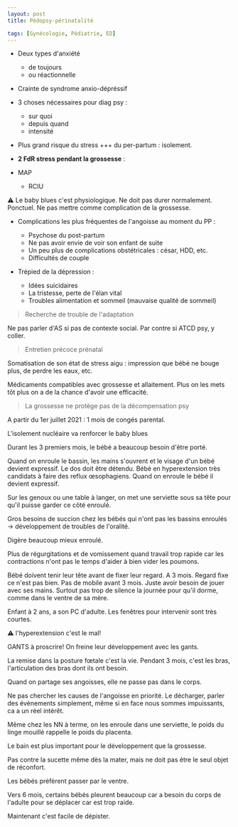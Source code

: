 ```yaml
---
layout: post
title: Pédopsy-périnatalité

tags: [Gynécologie, Pédiatrie, ED]
---
```


- Deux types d'anxiété
  - de toujours
  - ou réactionnelle

- Crainte de syndrome anxio-dépréssif

- 3 choses nécessaires pour diag psy :
  - sur quoi
  - depuis quand 
  - intensité

- Plus grand risque du stress +++ du per-partum : isolement.

- **2 FdR stress pendant la grossesse** :
- MAP
  - RCIU
  

:warning: Le baby blues c'est physiologique. Ne doit pas durer normalement. Ponctuel. Ne pas mettre comme complication de la grossesse.

- Complications les plus fréquentes de l'angoisse au moment du PP :
  - Psychose du post-partum 
  - Ne pas avoir envie de voir son enfant de suite
  - Un peu plus de complications obstétricales : césar, HDD, etc.
  - Difficultés de couple

- Trépied de la dépression :
  - Idées suicidaires
  - La tristesse, perte de l'élan vital
  - Troubles alimentation et sommeil (mauvaise qualité de sommeil)

> Recherche de trouble de l'adaptation

Ne pas parler d'AS si pas de contexte social. Par contre si ATCD psy, y coller.

> Entretien précoce prénatal

Somatisation de son état de stress aigu : impression que bébé ne bouge plus, de perdre les eaux, etc.

Médicaments compatibles avec grossesse et allaitement. Plus on les mets tôt plus on a de la chance d'avoir une efficacité.

> La grossesse ne protège pas de la décompensation psy

A partir du 1er juillet 2021 : 1 mois de congés parental.

L'isolement nucléaire va renforcer le baby blues

Durant les 3 premiers mois, le bébé a beaucoup besoin d'être porté.

Quand on enroule le bassin, les mains s'ouvrent et le visage d'un bébé devient expressif. Le dos doit être détendu. Bébé en hyperextension très candidats à faire des reflux œsophagiens. Quand on enroule le bébé il devient expressif.

Sur les genoux ou une table à langer, on met une serviette sous sa tête pour qu'il puisse garder ce côté enroulé.

Gros besoins de succion chez les bébés qui n'ont pas les bassins enroulés -> développement de troubles de l'oralité.

Digère beaucoup mieux enroulé.

Plus de régurgitations et de vomissement quand travail trop rapide car les contractions n'ont pas le temps d'aider à bien vider les poumons.

Bébé doivent tenir leur tête avant de fixer leur regard. A 3 mois. Regard fixe ce n'est pas bien. Pas de mobile avant 3 mois. Juste avoir besoin de jouer avec ses mains. Surtout pas trop de silence la journée pour qu'il dorme, comme dans le ventre de sa mère.

Enfant à 2 ans, a son PC d'adulte. Les fenêtres pour intervenir sont très courtes.

:warning: l'hyperextension c'est le mal!

GANTS à proscrire! On freine leur développement avec les gants. 

La remise dans la posture fœtale c'est la vie. Pendant 3 mois, c'est les bras, l'articulation des bras dont ils ont besoin.

Quand on partage ses angoisses, elle ne passe pas dans le corps.

Ne pas chercher les causes de l'angoisse en priorité. Le décharger, parler des évènements simplement, même si en face nous sommes impuissants,  ca a un réel intérêt.

Même chez les NN à terme, on les enroule dans une serviette, le poids du linge mouillé rappelle le poids du placenta.

Le bain est plus important pour le développement que la grossesse.

Pas contre la sucette même dès la mater, mais ne doit pas être le seul objet de réconfort.

Les bébés préfèrent passer par le ventre.

Vers 6 mois, certains bébés pleurent beaucoup car a besoin du corps de l'adulte pour se déplacer car est trop raide.

Maintenant c'est facile de dépister.



